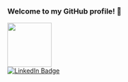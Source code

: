 ### Welcome to my GitHub profile! 👋
<!-- <div id="wrapper" align="center"></div> -->
<div id="header">
  <img src="https://media.giphy.com/media/M9gbBd9nbDrOTu1Mqx/giphy.gif" width="100"/>
  
  <div id="linked-in">
    <a href="https://www.linkedin.com/in/ross-muccio-735068240/">
      <img src="https://img.shields.io/badge/LinkedIn-blue?style=for-the-badge&logo=linkedin&logoColor=white" alt="LinkedIn Badge"/>
    </a>
  </div>
</div>

<!--
**r-muccio/r-muccio** is a ✨ _special_ ✨ repository because its `README.md` (this file) appears on your GitHub profile.

Here are some ideas to get you started:

- 🔭 I’m currently working on ...
- 🌱 I’m currently learning ...
- 👯 I’m looking to collaborate on ...
- 🤔 I’m looking for help with ...
- 💬 Ask me about ...
- 📫 How to reach me: ...
- 😄 Pronouns: ...
- ⚡ Fun fact: ...
-->
